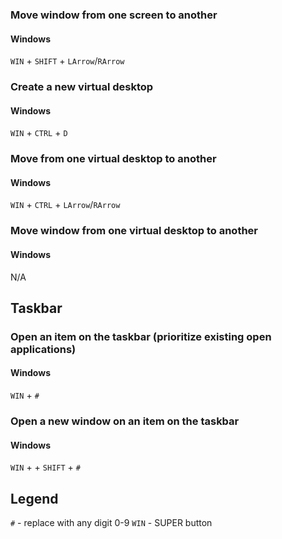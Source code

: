 ### Move window from one screen to another
#### Windows
`WIN` + `SHIFT` + `LArrow`/`RArrow`
### Create a new virtual desktop
#### Windows
`WIN` + `CTRL` + `D`
### Move from one virtual desktop to another
#### Windows
`WIN` + `CTRL` + `LArrow`/`RArrow`
### Move window from one virtual desktop to another
#### Windows
N/A

## Taskbar
### Open an item on the taskbar (prioritize existing open applications)
#### Windows
`WIN` + `#`
### Open a new window on an item on the taskbar
#### Windows
`WIN` + + `SHIFT` + `#`

## Legend
`#` - replace with any digit 0-9
`WIN` - SUPER button
